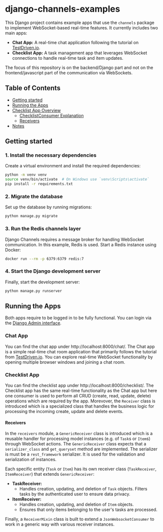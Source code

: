 # django-channels-examples

This Django project contains example apps that use the `channels` package to implement WebSocket-based real-time features. It currently includes two main apps:

- **Chat App:** A real-time chat application following the tutorial on [TestDriven.io](https://testdriven.io/blog/django-channels/).
- **Checklist App:** A task management app that leverages WebSocket connections to handle real-time task and item updates.

The focus of this repository is on the backend/Django part and not on the frontend/javascript part of the communication via WebSockets.

## Table of Contents

- [Getting started](#getting-started)
- [Running the Apps](#running-the-apps)
- [Checklist App Overview](#checklist-app-overview)
  - [ChecklistConsumer Explanation](#checklistconsumer-explanation)
  - [Receivers](#receivers)
- [Notes](#notes)

## Getting started
### 1. Install the necessary dependencies
Create a virtual environment and install the required dependencies:

```bash
python -m venv venv
source venv/bin/activate  # On Windows use `venv\Scripts\activate`
pip install -r requirements.txt
```

### 2. Migrate the database
Set up the database by running migrations:
```bash
python manage.py migrate
```

### 3. Run the Redis channels layer
Django Channels requires a message broker for handling WebSocket communication. In this example, Redis is used. Start a Redis instance using Docker:
```bash
docker run --rm -p 6379:6379 redis:7
```

### 4. Start the Django development server
Finally, start the development server:
```bash
python manage.py runserver
```

## Running the Apps
Both apps require to be logged in to be fully functional. You can login via the [Django Admin interface](http://localhost:8000/admin/).

### Chat App
You can find the chat app under http://localhost:8000/chat/. The Chat app is a simple real-time chat room application that primarily follows the tutorial from [TestDriven.io](https://testdriven.io/blog/django-channels/). You can explore real-time WebSocket functionality by opening multiple browser windows and joining a chat room.

### Checklist App
You can find the checklist app under http://localhost:8000/checklist/. The Checklist app has the same real-time functionality as the Chat app but here one consumer is used to perform all CRUD (create, read, update, delete) operations which are required by the app. Morevover, the `Receiver` class is introduced which is a specialized class that handles the business logic for processing the incoming create, update and delete events.

#### Receivers
In the `receivers` module, a `GenericReceiver` class is introduced which is a reusable handler for processing model instances (e.g. of `Task`s or `Item`s) through WebSocket actions. The `GenericReceiver` class expects that a `serializer_class` and `get_queryset` method are implemented. The serializer is must be a `rest_framework` serializer. It is used for the validation and serialization of instances.

Each specific entity (`Task` or `Item`) has its own receiver class (`TaskReceiver`, `ItemReceiver`) that extends `GenericReceiver`:
- **TaskReceiver:**
  - Handles creation, updating, and deletion of `Task` objects.
    Filters tasks by the authenticated user to ensure data privacy.
- **ItemReceiver:**
  - Handles creation, updating, and deletion of `Item` objects.
  - Ensures that only items belonging to the user's tasks are processed.

Finally, a `ReceiverMixin` class is built to extend a `JsonWebsocketConsumer` to work in a generic way with various receiver instances.